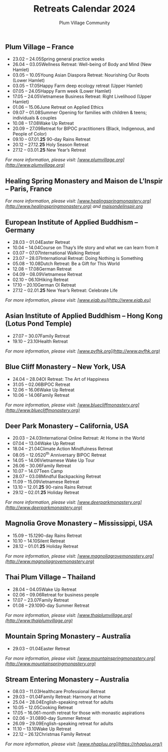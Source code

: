 ﻿---
title: Retreats Calendar 2024
author: Plum Village Community
---

## Plum Village – France

- 23.02 – 24.05<span class="space"></span>Spring general practice weeks
- 26.04 – 03.05<span class="space"></span>Wellness Retreat: Well-being of Body and Mind (New Hamlet)
- 03.05 – 10.05<span class="space"></span>Young Asian Diaspora Retreat: Nourishing Our Roots (Lower Hamlet)
- 03.05 – 17.05<span class="space"></span>Happy Farm deep ecology retreat (Upper Hamlet)
- 07.05 – 24.05<span class="space"></span>Happy Farm week (Lower Hamlet)
- 17.05 – 24.05<span class="space"></span>Vietnamese Business Retreat: Right Livelihood (Upper Hamlet)
- 01.06 – 15.06<span class="space"></span>June Retreat on Applied Ethics
- 09.07 – 01.08<span class="space"></span>Summer Opening for families with children & teens; individuals & couples
- 10.08 – 17.08<span class="space"></span>Wake Up Retreat
- 20.09 – 27.09<span class="space"></span>Retreat for BIPOC practitioners (Black, Indigenous, and People of Color)
- 09.10 – 07.01.**25** 90-day Rains Retreat
- 20.12 – 27.12.**25** Holy Season Retreat
- 27.12 – 03.01.**25** New Year’s Retreat

*For more information, please visit: [www.plumvillage.org](http://www.plumvillage.org)*

## Healing Spring Monastery and Maison de L’Inspir – Paris, France

*For more information, please visit: [www.healingspringmonastery.org](http://www.healingspringmonastery.org) and [maisondelinspir.org](https://maisondelinspir.org/)*

## European Institute of Applied Buddhism – Germany

- 28.03 – 01.04<span class="space"></span>Easter Retreat
- 10.04 – 14.04<span class="space"></span>Course on Thay’s life story and what we can learn from it
- 03.07 – 07.07<span class="space"></span>International Walking Retreat
- 23.07 – 28.07<span class="space"></span>International Retreat: Doing Nothing is Something
- 05.08 – 10.08<span class="space"></span>Dutch Retreat: Be a Gift for This World
- 12.08 – 17.08<span class="space"></span>German Retreat
- 04.09 – 08.09<span class="space"></span>Vietnamese Retreat
- 02.10 – 06.10<span class="space"></span>Hiking Retreat
- 17.10 – 20.10<span class="space"></span>German OI Retreat
- 27.12 – 02.01.**25** New Year’s Retreat: Celebrate Life

*For more information, please visit: [www.eiab.eu](http://www.eiab.eu)* 

## Asian Institute of Applied Buddhism – Hong Kong (Lotus Pond Temple)

- 27.07 – 30.07<span class="space"></span>Family Retreat
- 19.10 – 23.10<span class="space"></span>Health Retreat

*For more information, please visit: [www.pvfhk.org](http://www.pvfhk.org)* 

## Blue Cliff Monastery – New York, USA

- 24.04 – 28.04<span class="space"></span>OI Retreat: The Art of Happiness
- 31.05 – 02.06<span class="space"></span>BIPOC Retreat
- 12.06 – 16.06<span class="space"></span>Wake Up Retreat
- 10.06 – 14.06<span class="space"></span>Family Retreat

*For more information, please visit: [www.bluecliffmonastery.org](http://www.bluecliffmonastery.org)*

<div class="page-break"></div>

<div id="lshn-p2"></div>

## Deer Park Monastery – California, USA

- 20.03 – 24.03<span class="space"></span>International Online Retreat: At Home in the World
- 07.04 – 13.04<span class="space"></span>Wake Up Retreat
- 18.04 – 21.04<span class="space"></span>Climate Action Mindfulness Retreat
- 08.05 – 12.05<span class="space"></span>20<sup>th</sup> Anniversary BIPOC Retreat
- 14.05 – 14.06<span class="space"></span>Vietnamese Wake Up Tour
- 26.06 – 30.06<span class="space"></span>Family Retreat
- 10.07 – 14.07<span class="space"></span>Teen Camp
- 28.07 – 03.08<span class="space"></span>Mindful Backpacking Retreat
- 11.09 – 15.09<span class="space"></span>Vietnamese Retreat
- 13.10 – 12.01.**25** 90-rains Rains Retreat
- 29.12 – 02.01.**25** Holiday Retreat

*For more information, please visit: [www.deerparkmonastery.org](http://www.deerparkmonastery.org)* 

## Magnolia Grove Monastery – Mississippi, USA

- 15.09 – 15.12<span class="space"></span>90-day Rains Retreat
- 10.10 – 14.10<span class="space"></span>Silent Retreat
- 28.12 – 01.01.**25** Holiday Retreat

*For more information, please visit: [www.magnoliagrovemonastery.org](http://www.magnoliagrovemonastery.org)* 

## Thai Plum Village – Thailand

- 28.04 – 04.05<span class="space"></span>Wake Up Retreat
- 02.06 – 09.06<span class="space"></span>Retreat for business people
- 17.07 – 23.07<span class="space"></span>Family Retreat
- 01.08 – 29.10<span class="space"></span>90-day Summer Retreat

*For more information, please visit: [www.thaiplumvillage.org](http://www.thaiplumvillage.org)* 

## Mountain Spring Monastery – Australia

- 29.03 – 01.04<span class="space"></span>Easter Retreat

*For more information, please visit: [www.mountainspringmonastery.org](http://www.mountainspringmonastery.org)*

## Stream Entering Monastery – Australia

- 08.03 – 11.03<span class="space"></span>Healthcare Professional Retreat
- 29.03 – 01.04<span class="space"></span>Family Retreat: Harmony at Home
- 25.04 – 28.04<span class="space"></span>English-speaking retreat for adults
- 10.05 – 12.05<span class="space"></span>Cooking Retreat
- 17.05 – 16.06<span class="space"></span>1-month retreat for those with monastic aspirations
- 02.06 – 31.08<span class="space"></span>90-day Summer Retreat
- 26.09 – 29.09<span class="space"></span>English-speaking retreat for adults
- 11.10 – 13.10<span class="space"></span>Wake Up Retreat
- 22.12 – 26.12<span class="space"></span>Christmas Family Retreat

*For more information, please visit: [www.nhapluu.org](https://nhapluu.org/)*